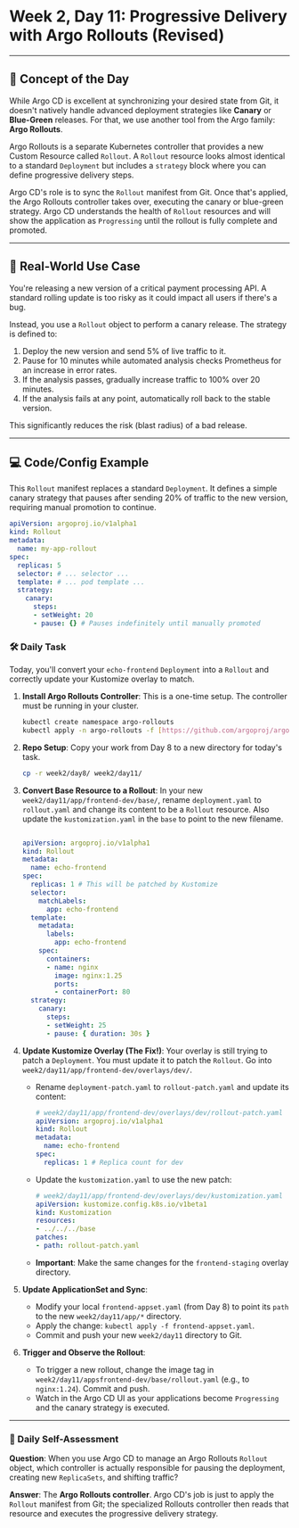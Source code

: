 # Week 2, Day 11: Progressive Delivery with Argo Rollouts (Revised)

---
## 🧠 Concept of the Day

While Argo CD is excellent at synchronizing your desired state from Git, it doesn't natively handle advanced deployment strategies like **Canary** or **Blue-Green** releases. For that, we use another tool from the Argo family: **Argo Rollouts**.

Argo Rollouts is a separate Kubernetes controller that provides a new Custom Resource called `Rollout`. A `Rollout` resource looks almost identical to a standard `Deployment` but includes a `strategy` block where you can define progressive delivery steps.

Argo CD's role is to sync the `Rollout` manifest from Git. Once that's applied, the Argo Rollouts controller takes over, executing the canary or blue-green strategy. Argo CD understands the health of `Rollout` resources and will show the application as `Progressing` until the rollout is fully complete and promoted.

---
## 💼 Real-World Use Case

You're releasing a new version of a critical payment processing API. A standard rolling update is too risky as it could impact all users if there's a bug.

Instead, you use a `Rollout` object to perform a canary release. The strategy is defined to:
1.  Deploy the new version and send 5% of live traffic to it.
2.  Pause for 10 minutes while automated analysis checks Prometheus for an increase in error rates.
3.  If the analysis passes, gradually increase traffic to 100% over 20 minutes.
4.  If the analysis fails at any point, automatically roll back to the stable version.

This significantly reduces the risk (blast radius) of a bad release.

---
## 💻 Code/Config Example

This `Rollout` manifest replaces a standard `Deployment`. It defines a simple canary strategy that pauses after sending 20% of traffic to the new version, requiring manual promotion to continue.

```yaml
apiVersion: argoproj.io/v1alpha1
kind: Rollout
metadata:
  name: my-app-rollout
spec:
  replicas: 5
  selector: # ... selector ...
  template: # ... pod template ...
  strategy:
    canary:
      steps:
      - setWeight: 20
      - pause: {} # Pauses indefinitely until manually promoted
```

### 🛠️ Daily Task

Today, you'll convert your `echo-frontend` `Deployment` into a `Rollout` and correctly update your Kustomize overlay to match.

1.  **Install Argo Rollouts Controller**: This is a one-time setup. The controller must be running in your cluster.
    ```bash
    kubectl create namespace argo-rollouts
    kubectl apply -n argo-rollouts -f [https://github.com/argoproj/argo-rollouts/releases/latest/download/install.yaml](https://github.com/argoproj/argo-rollouts/releases/latest/download/install.yaml)
    ```

2.  **Repo Setup**: Copy your work from Day 8 to a new directory for today's task.
    ```bash
    cp -r week2/day8/ week2/day11/
    ```

3.  **Convert Base Resource to a Rollout**: In your new `week2/day11/app/frontend-dev/base/`, rename `deployment.yaml` to `rollout.yaml` and change its content to be a `Rollout` resource. Also update the `kustomization.yaml` in the `base` to point to the new filename.
    ```yaml

    apiVersion: argoproj.io/v1alpha1
    kind: Rollout
    metadata:
      name: echo-frontend
    spec:
      replicas: 1 # This will be patched by Kustomize
      selector:
        matchLabels:
          app: echo-frontend
      template:
        metadata:
          labels:
            app: echo-frontend
        spec:
          containers:
          - name: nginx
            image: nginx:1.25
            ports:
            - containerPort: 80
      strategy:
        canary:
          steps:
          - setWeight: 25
          - pause: { duration: 30s }
    ```

4.  **Update Kustomize Overlay (The Fix!)**: Your overlay is still trying to patch a `Deployment`. You must update it to patch the `Rollout`. Go into `week2/day11/app/frontend-dev/overlays/dev/`.
    * Rename `deployment-patch.yaml` to `rollout-patch.yaml` and update its content:
        ```yaml
        # week2/day11/app/frontend-dev/overlays/dev/rollout-patch.yaml
        apiVersion: argoproj.io/v1alpha1
        kind: Rollout
        metadata:
          name: echo-frontend
        spec:
          replicas: 1 # Replica count for dev
        ```
    * Update the `kustomization.yaml` to use the new patch:
        ```yaml
        # week2/day11/app/frontend-dev/overlays/dev/kustomization.yaml
        apiVersion: kustomize.config.k8s.io/v1beta1
        kind: Kustomization
        resources:
        - ../../../base
        patches:
        - path: rollout-patch.yaml
        ```
    * **Important**: Make the same changes for the `frontend-staging` overlay directory.

5.  **Update ApplicationSet and Sync**:
    * Modify your local `frontend-appset.yaml` (from Day 8) to point its `path` to the new `week2/day11/app/*` directory.
    * Apply the change: `kubectl apply -f frontend-appset.yaml`.
    * Commit and push your new `week2/day11` directory to Git.

6.  **Trigger and Observe the Rollout**:
    * To trigger a new rollout, change the image tag in `week2/day11/appsfrontend-dev/base/rollout.yaml` (e.g., to `nginx:1.24`). Commit and push.
    * Watch in the Argo CD UI as your applications become `Progressing` and the canary strategy is executed.

---
### 🤔 Daily Self-Assessment

**Question**: When you use Argo CD to manage an Argo Rollouts `Rollout` object, which controller is actually responsible for pausing the deployment, creating new `ReplicaSets`, and shifting traffic?

**Answer**: The **Argo Rollouts controller**. Argo CD's job is just to apply the `Rollout` manifest from Git; the specialized Rollouts controller then reads that resource and executes the progressive delivery strategy.
